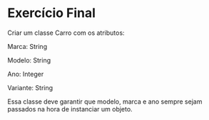 # Exercício Final

Criar um classe Carro com os atributos:

Marca: String

Modelo: String

Ano: Integer

Variante: String



Essa classe deve garantir que modelo, marca e ano sempre sejam passados na hora de instanciar um objeto.